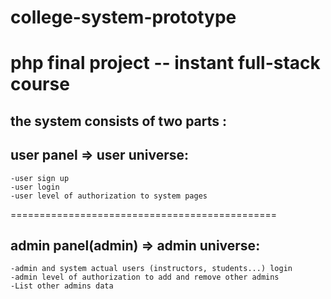 # college-system-prototype
php final project -- instant full-stack course
=============================================
the system consists of two parts :
---------------------------------------------
## user panel => user universe:
    -user sign up
    -user login
    -user level of authorization to system pages
==============================================
## admin panel(admin) => admin universe:
    -admin and system actual users (instructors, students...) login
    -admin level of authorization to add and remove other admins
    -List other admins data
